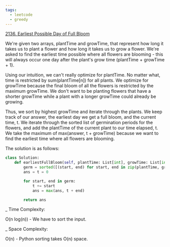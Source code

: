 ```yaml
---
tags:
  - leetcode
  - greedy
---
```


<a href="https://leetcode.com/problems/earliest-possible-day-of-full-bloom/">
2136. Earliest Possible Day of Full Bloom</a>

We're given two arrays, plantTime and growTime, that represent how long it takes
us to plant a flower and how long it takes us to grow a flower. We're asked to
find the earliest time possible where all flowers are blooming - this will
always occur one day after the plant's grow time (plantTime + growTime + 1).

Using our intuition, we can't really optimize for plantTime. No matter what,
time is restricted by sum(plantTime[n]) for all plants. We optimize for growTime
because the final bloom of all the flowers is restricted by the maximum
growTime. We don't want to be planting flowers that have a shorter growTime
while a plant with a longer growTime could already be growing.

Thus, we sort by highest growTime and iterate through the plants. We keep track
of our answer, the earliest day we get a full bloom, and the current time, t. We
iterate through the sorted list of germination periods for the flowers, and add
the plantTime of the current plant to our time elapsed, t. We take the maximum
of max(answer, t + growTime) because we want to find the earliest time where all
flowers are blooming.

The solution is as follows:

```python
class Solution:
    def earliestFullBloom(self, plantTime: List[int], growTime: List[int]) -> int:
        germ = sorted([(start, end) for start, end in zip(plantTime, growTime)], key=lambda x: -x[1])
        ans = t = 0

        for start, end in germ:
            t += start
            ans = max(ans, t + end)

        return ans
```

\_ Time Complexity:

O(n log(n)) - We have to sort the input.

\_ Space Complexity:

O(n) - Python sorting takes O(n) space.
